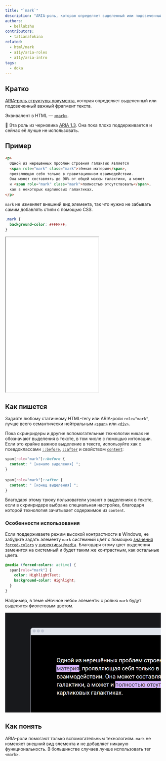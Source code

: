 ```yaml
---
title: "`mark`"
description: "ARIA-роль, которая определяет выделенный или подсвеченный важный фрагмент текста."
authors:
  - bellabzhu
contributors:
  - tatianafokina
related:
  - html/mark
  - a11y/aria-roles
  - a11y/aria-intro
tags:
  - doka
---
```


## Кратко

[ARIA-роль структуры документа](/a11y/aria-roles/#ustarevshie-i-nestandartnye-roli), которая определяет выделенный или подсвеченный важный фрагмент текста.

Эквивалент в HTML — [`<mark>`](/html/mark/).

<aside>

👶 Эта роль из черновика [ARIA 1.3](https://w3c.github.io/aria/). Она пока плохо поддерживается и сейчас её лучше не использовать.

</aside>

## Пример

```html
<p>
  Одной из нерешённых проблем строения галактик является
  <span role="mark" class="mark">тёмная материя</span>,
  проявляющая себя только в гравитационном взаимодействии.
  Она может составлять до 90% от общей массы галактики, а может
  и <span role="mark" class="mark">полностью отсутствовать</span>,
  как в некоторых карликовых галактиках.
</p>
```

`mark` не изменяет внешний вид элемента, так что нужно не забывать самим добавлять стили с помощью CSS.

```css
.mark {
  background-color: #FFFFFF;
}
```

<iframe title="Элементы с ролью mark и кастомными стилями" src="demos/text-with-role-mark/" height="500px"></iframe>

## Как пишется

Задайте любому статичному HTML-тегу или ARIA-роли `role="mark"`, лучше всего семантически нейтральным [`<span>`](/html/span/) или [`<div>`](/html/div/).

Пока скринридеры и другие вспомогательные технологии никак не обозначают выделения в тексте, в том числе с помощью интонации. Если это крайне важное выделение в тексте, используйте хак с псевдоклассами [`::before`](/css/before/), [`::after`](/css/after/) и свойством [`content`](/css/content/):

```css
span[role="mark"]::before {
  content: " [начало выделения] ";
}

span[role="mark"]::after {
  content: " [конец выделения] ";
}
```

Благодаря этому трюку пользователи узнают о выделениях в тексте, если в скринридере выбрана специальная настройка, благодаря которой технология зачитывает содержимое из `content`.

### Особенности использования

Если поддерживаете режим высокой контрастности в Windows, не забудьте задать элементу `mark` системный цвет с помощью [значения `forced-colors`](/a11y/forced-colors/) у [директивы `@media`](/css/media/). Благодаря этому цвет выделения заменится на системный и будет таким же контрастным, как остальные цвета.

```css
@media (forced-colors: active) {
  span[role="mark"] {
    color: HighlightText;
    background-color: Highlight;
  }
}
```

Например, в теме «Ночное небо» элементы с ролью `mark` будут выделятся фиолетовым цветом.

![Текст с выделенными фрагментами в режиме высокой контартсности.](images/night-sky-example.png)

## Как понять

ARIA-роли помогают только вспомогательным технологиям. `mark` не изменяет внешний вид элемента и не добавляет никакую функциональность. В большинстве случаев лучше использовать тег `<mark>`.
